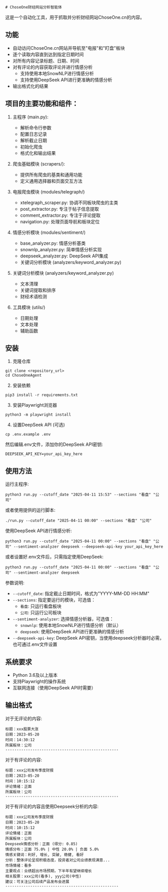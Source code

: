     # ChoseOne财经网站分析智能体

这是一个自动化工具，用于抓取并分析财经网站ChoseOne.cn的内容。

## 功能

- 自动访问ChoseOne.cn网站并导航至"电报"和"盯盘"板块
- 逐个读取内容直到达到指定日期时间
- 对所有内容记录标题、日期、时间
- 对有评论的内容获取评论并进行情感分析
  - 支持使用本地SnowNLP进行情感分析
  - 支持使用DeepSeek API进行更准确的情感分析
- 输出格式化的结果

## 项目的主要功能和组件：
1. 主程序 (main.py):
   - 解析命令行参数
   - 配置日志记录
   - 解析截止日期
   - 初始化爬虫
   - 格式化和输出结果
   
2. 爬虫基础模块 (scrapers/):
   - 提供所有爬虫的基类和通用功能
   - 定义通用选择器和页面交互方法

3. 电报爬虫模块 (modules/telegraph/)
   - xtelegraph_scraper.py: 协调不同板块爬虫的主类
   - post_extractor.py: 专注于帖子信息提取
   - comment_extractor.py: 专注于评论提取
   - navigation.py: 处理页面导航和板块定位

5. 情感分析模块 (modules/sentiment/)
   - base_analyzer.py: 情感分析基类
   - snownlp_analyzer.py: 简单情感分析实现
   - deepseek_analyzer.py: DeepSeek API集成
   - 关键词分析模块 (analyzers/keyword_analyzer.py)

6. 关键词分析模块 (analyzers/keyword_analyzer.py)
   - 文本清理
   - 关键词提取和排序
   - 财经术语检测

7. 工具模块 (utils/)
   - 日期处理
   - 文本处理
   - 辅助函数

## 安装

1. 克隆仓库
```
git clone <repository_url>
cd ChoseOneAgent
```

2. 安装依赖
```
pip3 install -r requirements.txt
```

3. 安装Playwright浏览器
```
python3 -m playwright install
```

4. 设置DeepSeek API (可选)
```
cp .env.example .env
```
然后编辑.env文件，添加你的DeepSeek API密钥:
```
DEEPSEEK_API_KEY=your_api_key_here
```

## 使用方法

运行主程序:
```
python3 run.py --cutoff_date "2025-04-11 15:53" --sections "看盘" "公司"
```

或者使用提供的运行脚本:
```
./run.py --cutoff_date "2025-04-11 00:00" --sections "看盘" "公司"
```

使用DeepSeek API进行情感分析:
```
python3 run.py --cutoff_date "2025-04-11 00:00" --sections "看盘" "公司" --sentiment-analyzer deepseek --deepseek-api-key your_api_key_here
```

或者设置好.env文件后，只需指定使用DeepSeek:
```
python3 run.py --cutoff_date "2025-04-11 00:00" --sections "看盘" "公司" --sentiment-analyzer deepseek
```

参数说明:
- `--cutoff_date`: 指定截止日期时间，格式为"YYYY-MM-DD HH:MM"
- `--sections`: 指定要运行的模块，可选值：
  - `看盘`: 只运行看盘板块
  - `公司`: 只运行公司板块
- `--sentiment-analyzer`: 选择情感分析器，可选值：
  - `snownlp`: 使用本地SnowNLP进行情感分析（默认）
  - `deepseek`: 使用DeepSeek API进行更准确的情感分析
- `--deepseek-api-key`: DeepSeek API密钥，当使用deepseek分析器时必需，也可通过.env文件设置

## 系统要求
- Python 3.6及以上版本
- 支持Playwright的操作系统
- 互联网连接（使用DeepSeek API时需要）

## 输出格式

对于无评论的内容:
```
标题：xxx股票大涨
日期：2023-05-20
时间：14:30:12
所属板块：公司
--------------------------------------------------
```

对于有评论的内容:
```
标题：xxx公司发布季度财报
日期：2023-05-20
时间：10:15:12
评论情绪：正面
所属板块：公司
--------------------------------------------------
```

对于有评论的内容且使用Deepseek分析的内容:
```
标题：xxx公司发布季度财报
日期：2023-05-20
时间：10:15:12
评论情绪：正面
所属板块：公司
Deepseek情感分析：正面 (得分: 0.85)
情感分布：正面 75.0% | 中性 20.0% | 负面 5.0%
情感关键词：利好, 增长, 突破, 稳健, 看好
分析：整体评论呈现积极态度，投资者对公司业绩表现满意...
市场情绪：看多
主要观点：业绩超出市场预期，下半年有望继续增长
相关股票：xxx公司(看多), yyy公司(中性)
建议：可关注公司后续产品发布会进展
--------------------------------------------------
```